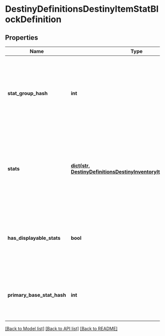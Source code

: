 # DestinyDefinitionsDestinyItemStatBlockDefinition

## Properties
Name | Type | Description | Notes
------------ | ------------- | ------------- | -------------
**stat_group_hash** | **int** | If the item&#39;s stats are meant to be modified by a DestinyStatGroupDefinition, this will  be the identifier for that definition.    If you are using live data or precomputed stats data on the DestinyInventoryItemDefinition.stats.stats  property, you don&#39;t have to worry about statGroupHash and how it alters stats: the already altered  stats are provided to you.  But if you want to see how the sausage gets made, or perform computations  yourself, this is valuable information. | [optional] 
**stats** | [**dict(str, DestinyDefinitionsDestinyInventoryItemStatDefinition)**](DestinyDefinitionsDestinyInventoryItemStatDefinition.md) | If you are looking for precomputed values for the stats on a weapon, this is where they are stored.  Technically these are the \&quot;Display\&quot; stat values.  Please see DestinyStatsDefinition for what  Display Stat Values means, it&#39;s a very long story... but essentially these are the closest values  BNet can get to the item stats that you see in-game.     These stats are keyed by the DestinyStatDefinition&#39;s hash identifier for the stat  that&#39;s found on the item. | [optional] 
**has_displayable_stats** | **bool** | A quick and lazy way to determine whether any stat other than the \&quot;primary\&quot; stat is actually  visible on the item.  Items often have stats that we return in case people find them useful, but  they&#39;re not part of the \&quot;Stat Group\&quot; and thus we wouldn&#39;t display them in our UI.  If this is False,  then we&#39;re not going to display any of these stats other than the primary one. | [optional] 
**primary_base_stat_hash** | **int** | This stat is determined to be the \&quot;primary\&quot; stat, and can be looked up in the stats or any  other stat collection related to the item.    Use this hash to look up the stat&#39;s value using DestinyInventoryItemDefinition.stats.stats,  and the renderable data for the primary stat in the related DestinyStatDefinition. | [optional] 

[[Back to Model list]](../README.md#documentation-for-models) [[Back to API list]](../README.md#documentation-for-api-endpoints) [[Back to README]](../README.md)


